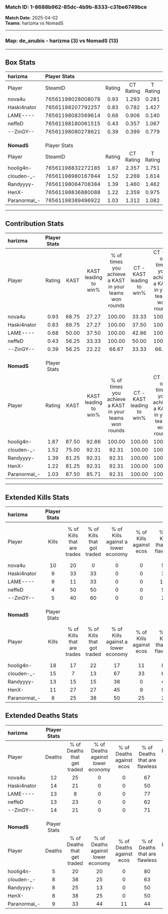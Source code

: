 ### Match ID: 1-8688b962-85dc-4b9b-8333-c31be6749bce  
**Match Date**: 2025-04-02  
**Teams**: harizma vs NomadS  

---  

### **Map**: de_anubis - harizma (3) vs NomadS (13)  
---  

## Box Stats  

| **harizma**  | Player Stats      |        |           |          |       |       |       |         |        |      |     |
| :- | :- | :-: | :-: | :-: | :-: | :-: | :-: | :-: | :-: | :-: | :-: |
| Player       | SteamID           | Rating | CT Rating | T Rating | KAST  |  ADR  | Kills | Assists | Deaths | K/D  | HS% |
| nova4u       | 76561198028008078 |  0.93  |   1.293   |  0.281   | 68.75 | 66.3  |  10   |    3    |   12   | 0.83 | 70  |
| Haski4nator  | 76561198207792257 |  0.83  |   0.782   |  1.427   | 68.75 | 67.1  |   9   |    5    |   14   | 0.64 | 55  |
| LAME----     | 76561198083569614 |  0.68  |   0.906   |  0.140   | 50.00 | 59.6  |   9   |    1    |   13   | 0.69 | 33  |
| neffeD       | 76561198180061515 |  0.43  |   0.357   |  1.067   | 56.25 | 47.8  |   4   |    4    |   13   | 0.31 | 100 |
| --ZinGY--    | 76561198080278621 |  0.39  |   0.399   |  0.779   | 56.25 | 34.9  |   5   |    1    |   14   | 0.36 | 40  |
|              |                   |        |           |          |       |       |       |         |        |      |     |
|              |                   |        |           |          |       |       |       |         |        |      |     |
|              |                   |        |           |          |       |       |       |         |        |      |     |
| **NomadS**   | Player Stats      |        |           |          |       |       |       |         |        |      |     |
| Player       | SteamID           | Rating | CT Rating | T Rating | KAST  |  ADR  | Kills | Assists | Deaths | K/D  | HS% |
| hoolig4n-    | 76561198832272185 |  1.87  |   2.357   |  1.751   | 87.50 | 105.7 |  18   |    4    |   5    | 3.60 | 38  |
| clouden-_-   | 76561198980167844 |  1.52  |   2.269   |  1.614   | 75.00 | 104.2 |  15   |    6    |   8    | 1.88 | 60  |
| Randyyyy-    | 76561198064708384 |  1.39  |   1.460   |  1.462   | 81.25 | 87.1  |  13   |    4    |   8    | 1.63 | 53  |
| HenX-        | 76561198836880088 |  1.22  |   2.359   |  0.975   | 81.25 | 68.4  |  11   |    3    |   8    | 1.38 | 54  |
| Paranormal_- | 76561198389496922 |  1.03  |   1.312   |  1.082   | 87.50 | 59.2  |   8   |    2    |   9    | 0.89 | 62  |
---  

## Contribution Stats  

| **harizma**  | Player Stats |       |                      |                                                        |                           |                                                             |                          |                                                            |
| :- | :-: | :-: | :-: | :-: | :-: | :-: | :-: | :-: |
| Player       |    Rating    | KAST  | KAST leading to win% | % of times you achieve a KAST in your teams won rounds | CT - KAST leading to win% | CT - % of times you achieve a KAST in your teams won rounds | T - KAST leading to win% | T - % of times you achieve a KAST in your teams won rounds |
| nova4u       |     0.93     | 68.75 |        27.27         |                         100.00                         |           33.33           |                           100.00                            |           0.00           |                            0.00                            |
| Haski4nator  |     0.83     | 68.75 |        27.27         |                         100.00                         |           37.50           |                           100.00                            |           0.00           |                            0.00                            |
| LAME----     |     0.68     | 50.00 |        37.50         |                         100.00                         |           42.86           |                           100.00                            |           0.00           |                            0.00                            |
| neffeD       |     0.43     | 56.25 |        33.33         |                         100.00                         |           50.00           |                           100.00                            |           0.00           |                            0.00                            |
| --ZinGY--    |     0.39     | 56.25 |        22.22         |                         66.67                          |           33.33           |                            66.67                            |           0.00           |                            0.00                            |
|              |              |       |                      |                                                        |                           |                                                             |                          |                                                            |
|              |              |       |                      |                                                        |                           |                                                             |                          |                                                            |
|              |              |       |                      |                                                        |                           |                                                             |                          |                                                            |
| **NomadS**   | Player Stats |       |                      |                                                        |                           |                                                             |                          |                                                            |
| Player       |    Rating    | KAST  | KAST leading to win% | % of times you achieve a KAST in your teams won rounds | CT - KAST leading to win% | CT - % of times you achieve a KAST in your teams won rounds | T - KAST leading to win% | T - % of times you achieve a KAST in your teams won rounds |
| hoolig4n-    |     1.87     | 87.50 |        92.86         |                         100.00                         |          100.00           |                           100.00                            |          90.00           |                           100.00                           |
| clouden-_-   |     1.52     | 75.00 |        92.31         |                         92.31                          |          100.00           |                           100.00                            |          88.89           |                           88.89                            |
| Randyyyy-    |     1.39     | 81.25 |        92.31         |                         92.31                          |          100.00           |                           100.00                            |          88.89           |                           88.89                            |
| HenX-        |     1.22     | 81.25 |        92.31         |                         92.31                          |          100.00           |                           100.00                            |          88.89           |                           88.89                            |
| Paranormal_- |     1.03     | 87.50 |        85.71         |                         92.31                          |          100.00           |                           100.00                            |          80.00           |                           88.89                            |
---  

## Extended Kills Stats  

| **harizma**  | Player Stats |                            |                            |                                    |                         |                              |                                 |                                       |                    |           |
| :- | :-: | :-: | :-: | :-: | :-: | :-: | :-: | :-: | :-: | :-: |
| Player       |    Kills     | % of Kills that are trades | % of Kills that got traded | % of Kills against a lower economy | % of Kills against ecos | % of Kills that are flawless | % of Kills that are close duels | % of Kills that are assisted by flash | Pistol Round Kills | AWP Kills |
| nova4u       |      10      |             20             |             0              |                 0                  |            0            |              50              |               10                |                   0                   |         0          |     0     |
| Haski4nator  |      9       |             33             |             33             |                 0                  |            0            |              33              |                0                |                  11                   |         1          |     1     |
| LAME----     |      9       |             11             |             33             |                 0                  |            0            |             100              |                0                |                   0                   |         1          |     3     |
| neffeD       |      4       |             50             |             50             |                 0                  |            0            |              50              |               25                |                   0                   |         1          |     0     |
| --ZinGY--    |      5       |             40             |             60             |                 0                  |            0            |              20              |               60                |                   0                   |         0          |     1     |
|              |              |                            |                            |                                    |                         |                              |                                 |                                       |                    |           |
|              |              |                            |                            |                                    |                         |                              |                                 |                                       |                    |           |
|              |              |                            |                            |                                    |                         |                              |                                 |                                       |                    |           |
| **NomadS**   | Player Stats |                            |                            |                                    |                         |                              |                                 |                                       |                    |           |
| Player       |    Kills     | % of Kills that are trades | % of Kills that got traded | % of Kills against a lower economy | % of Kills against ecos | % of Kills that are flawless | % of Kills that are close duels | % of Kills that are assisted by flash | Pistol Round Kills | AWP Kills |
| hoolig4n-    |      18      |             17             |             22             |                 17                 |           11            |              89              |                0                |                   0                   |         2          |     8     |
| clouden-_-   |      15      |             7              |             13             |                 67                 |           33            |              67              |               13                |                   0                   |         1          |     0     |
| Randyyyy-    |      13      |             15             |             15             |                 38                 |            0            |              46              |                0                |                   8                   |         3          |     0     |
| HenX-        |      11      |             27             |             27             |                 45                 |            9            |              91              |                0                |                   0                   |         4          |     0     |
| Paranormal_- |      8       |             25             |             38             |                 50                 |           25            |              25              |               38                |                   0                   |         0          |     0     |
## Extended Deaths Stats  

| **harizma**  | Player Stats |                             |                                   |                          |                               |                            |                           |               |
| :- | :-: | :-: | :-: | :-: | :-: | :-: | :-: | :-: |
| Player       |    Deaths    | % of Deaths that get traded | % of Deaths against lower economy | % of Deaths against ecos | % of Deaths that are flawless | % of Deaths that are close | % of Deaths while blinded | Deaths to AWP |
| nova4u       |      12      |             25              |                 0                 |            0             |              67               |             0              |             8             |       1       |
| Haski4nator  |      14      |             21              |                 0                 |            0             |              50               |             14             |             0             |       1       |
| LAME----     |      13      |              8              |                 0                 |            0             |              77               |             15             |             0             |       2       |
| neffeD       |      13      |             23              |                 0                 |            0             |              62               |             0              |             0             |       1       |
| --ZinGY--    |      14      |             21              |                 0                 |            0             |              71               |             7              |             0             |       3       |
|              |              |                             |                                   |                          |                               |                            |                           |               |
|              |              |                             |                                   |                          |                               |                            |                           |               |
|              |              |                             |                                   |                          |                               |                            |                           |               |
| **NomadS**   | Player Stats |                             |                                   |                          |                               |                            |                           |               |
| Player       |    Deaths    | % of Deaths that get traded | % of Deaths against lower economy | % of Deaths against ecos | % of Deaths that are flawless | % of Deaths that are close | % of Deaths while blinded | Deaths to AWP |
| hoolig4n-    |      5       |             20              |                20                 |            0             |              80               |             20             |             0             |       1       |
| clouden-_-   |      8       |             38              |                25                 |            0             |              63               |             0              |             0             |       0       |
| Randyyyy-    |      8       |             25              |                13                 |            0             |              50               |             25             |             0             |       2       |
| HenX-        |      8       |             38              |                25                 |            0             |              50               |             0              |            13             |       0       |
| Paranormal_- |      9       |             33              |                44                 |            11            |              44               |             22             |             0             |       2       |
